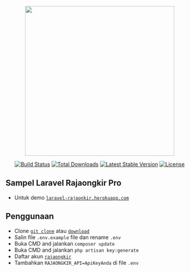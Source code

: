 <p align="center"><img src="https://res.cloudinary.com/dtfbvvkyp/image/upload/v1566331377/laravel-logolockup-cmyk-red.svg" width="400"></p>

<p align="center">
<a href="https://travis-ci.org/laravel/framework"><img src="https://travis-ci.org/laravel/framework.svg" alt="Build Status"></a>
<a href="https://packagist.org/packages/laravel/framework"><img src="https://poser.pugx.org/laravel/framework/d/total.svg" alt="Total Downloads"></a>
<a href="https://packagist.org/packages/laravel/framework"><img src="https://poser.pugx.org/laravel/framework/v/stable.svg" alt="Latest Stable Version"></a>
<a href="https://packagist.org/packages/laravel/framework"><img src="https://poser.pugx.org/laravel/framework/license.svg" alt="License"></a>
</p>

## Sampel Laravel Rajaongkir Pro
- Untuk demo <a href="https://laravel-rajaongkir.herokuapp.com">`laravel-rajaonkir.herokuapp.com`</a>

## Penggunaan
- Clone  <a href="https://github.com/agungmartonosyn/laravel-rajaongkir.git">`git clone`</a> atau <a href="https://github.com/agungmartonosyn/laravel-rajaongkir/archive/master.zip">`download`</a>
- Salin file `.env.example` file dan rename `.env`
- Buka CMD and jalankan `composer update`
- Buka CMD and jalankan `php artisan key:generate`
- Daftar akun <a href="http://rajaongkir.com" target="_blank"> `rajaongkir` </a>
- Tambahkan `RAJAONGKIR_API=ApiKeyAnda` di file `.env`